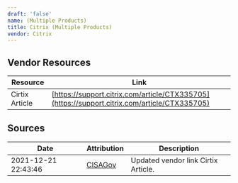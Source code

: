 ```yaml
---
draft: 'false'
name: (Multiple Products)
title: Citrix (Multiple Products)
vendor: Citrix
---
```


## Vendor Resources
| Resource | Link |
| --- | --- |
| Cirtix Article | [https://support.citrix.com/article/CTX335705](https://support.citrix.com/article/CTX335705) |



## Sources
| Date | Attribution | Description |
| --- | --- | --- |
| 2021-12-21 22:43:46 | [CISAGov](https://raw.githubusercontent.com/cisagov/log4j-affected-db/develop/README.md) | Updated vendor link Cirtix Article.  |

